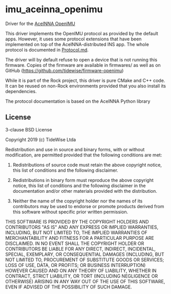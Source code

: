 # imu_aceinna_openimu

Driver for the [AceINNA OpenIMU](https://www.aceinna.com/openimu)

This driver implements the OpenIMU protocol as provided by the default apps.
However, it uses some protocol extensions that have been implemented on top
of the AceINNA-distributed INS app. The whole protocol is documented in
[Protocol.md](Protocol.md).

The driver will by default refuse to open a device that is not running this
firmware. Copies of the firmware are available in firmwares/ as well as on
GitHub (https://github.com/tidewise/firmware-openimu)

While it is part of the Rock project, this driver is pure CMake and C++ code. It can
be reused on non-Rock environments provided that you also install its dependencies.

The protocol documentation is based on the AceINNA Python library

## License

3-clause BSD License

Copyright 2019 (c) TideWise Ltda

Redistribution and use in source and binary forms, with or without modification,
are permitted provided that the following conditions are met:

1. Redistributions of source code must retain the above copyright notice, this
   list of conditions and the following disclaimer.

2. Redistributions in binary form must reproduce the above copyright notice,
   this list of conditions and the following disclaimer in the documentation
   and/or other materials provided with the distribution.

3. Neither the name of the copyright holder nor the names of its contributors
   may be used to endorse or promote products derived from this software without
   specific prior written permission.

THIS SOFTWARE IS PROVIDED BY THE COPYRIGHT HOLDERS AND CONTRIBUTORS "AS IS" AND
ANY EXPRESS OR IMPLIED WARRANTIES, INCLUDING, BUT NOT LIMITED TO, THE IMPLIED
WARRANTIES OF MERCHANTABILITY AND FITNESS FOR A PARTICULAR PURPOSE ARE
DISCLAIMED. IN NO EVENT SHALL THE COPYRIGHT HOLDER OR CONTRIBUTORS BE LIABLE FOR
ANY DIRECT, INDIRECT, INCIDENTAL, SPECIAL, EXEMPLARY, OR CONSEQUENTIAL DAMAGES
(INCLUDING, BUT NOT LIMITED TO, PROCUREMENT OF SUBSTITUTE GOODS OR SERVICES;
LOSS OF USE, DATA, OR PROFITS; OR BUSINESS INTERRUPTION) HOWEVER CAUSED AND ON
ANY THEORY OF LIABILITY, WHETHER IN CONTRACT, STRICT LIABILITY, OR TORT
(INCLUDING NEGLIGENCE OR OTHERWISE) ARISING IN ANY WAY OUT OF THE USE OF THIS
SOFTWARE, EVEN IF ADVISED OF THE POSSIBILITY OF SUCH DAMAGE.
